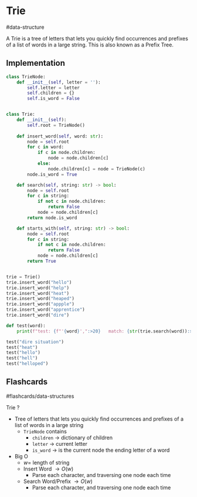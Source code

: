 # Trie
#data-structure 

A Trie is a tree of letters that lets you quickly find occurrences and prefixes of a list of words in a large string. This is also known as a Prefix Tree.

## Implementation
```python
class TrieNode:
	def __init__(self, letter = ''):
		self.letter = letter
		self.children = {}
		self.is_word = False


class Trie:
	def __init__(self):
		self.root = TrieNode()
	
	def insert_word(self, word: str):
		node = self.root
		for c in word:
			if c in node.children:
				node = node.children[c]
			else:
				node.children[c] = node = TrieNode(c)
		node.is_word = True

	def search(self, string: str) -> bool:
		node = self.root
		for c in string:
			if not c in node.children:
				return False
			node = node.children[c]
		return node.is_word

	def starts_with(self, string: str) -> bool:
		node = self.root
		for c in string:
			if not c in node.children:
				return False
			node = node.children[c]
		return True


trie = Trie()
trie.insert_word("hello")
trie.insert_word("help")
trie.insert_word("heat")
trie.insert_word("heaped")
trie.insert_word("appple")
trie.insert_word("apprentice")
trie.insert_word("dire")

def test(word):
	print(f"test: {f"'{word}',":>20}   match: {str(trie.search(word)):>5}   starts_with: {str(trie.starts_with(word)):>5}")

test("dire situation")
test("heat")
test("hello")
test("hell")
test("helloped")
```

## Flashcards
#flashcards/data-structures 

Trie
?
- Tree of letters that lets you quickly find occurrences and prefixes of a list of words in a large string
	- `TrieNode` contains
		- `children` $\to$ dictionary of children
		- `letter` $\to$ current letter
		- `is_word` $\to$ is the current node the ending letter of a word
- Big O
	- $w =$ length of string
	- Insert Word $\to O(w)$
		- Parse each character, and traversing one node each time
	- Search Word/Prefix $\to O(w)$
		- Parse each character, and traversing one node each time
<!--SR:!2025-01-21,9,250-->